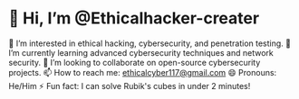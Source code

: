 # 👋 Hi, I’m @Ethicalhacker-creater
👀 I’m interested in ethical hacking, cybersecurity, and penetration testing.
🌱 I’m currently learning advanced cybersecurity techniques and network security.
💞️ I’m looking to collaborate on open-source cybersecurity projects.
📫 How to reach me: ethicalcyber117@gmail.com
😄 Pronouns: He/Him
⚡ Fun fact: I can solve Rubik's cubes in under 2 minutes!
